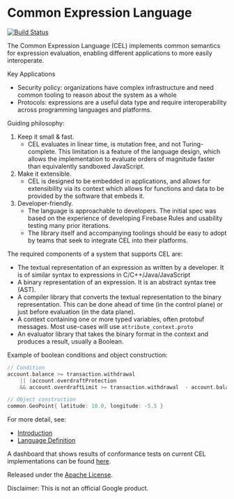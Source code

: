 # Common Expression Language

[![Build Status](https://travis-ci.org/google/cel-spec.svg?branch=master)](https://travis-ci.org/google/cel-spec)

The Common Expression Language (CEL) implements common semantics for expression
evaluation, enabling different applications to more easily interoperate.

Key Applications

*   Security policy: organizations have complex infrastructure and need common
    tooling to reason about the system as a whole
*   Protocols: expressions are a useful data type and require interoperability
    across programming languages and platforms.


Guiding philosophy:

1.  Keep it small & fast.
    *   CEL evaluates in linear time, is mutation free, and not Turing-complete.
        This limitation is a feature of the language design, which allows the
        implementation to evaluate orders of magnitude faster than equivalently
        sandboxed JavaScript.
2.  Make it extensible.
    *   CEL is designed to be embedded in applications, and allows for
        extensibility via its context which allows for functions and data to be
        provided by the software that embeds it.
3.  Developer-friendly.
    *   The language is approachable to developers. The initial spec was based
        on the experience of developing Firebase Rules and usability testing
        many prior iterations.
    *   The library itself and accompanying toolings should be easy to adopt by
        teams that seek to integrate CEL into their platforms.

The required components of a system that supports CEL are:

*   The textual representation of an expression as written by a developer. It is
    of similar syntax to expressions in C/C++/Java/JavaScript
*   A binary representation of an expression. It is an abstract syntax tree
    (AST).
*   A compiler library that converts the textual representation to the binary
    representation. This can be done ahead of time (in the control plane) or
    just before evaluation (in the data plane).
*   A context containing one or more typed variables, often protobuf messages.
    Most use-cases will use `attribute_context.proto`
*   An evaluator library that takes the binary format in the context and
    produces a result, usually a Boolean.

Example of boolean conditions and object construction:

``` c
// Condition
account.balance >= transaction.withdrawal
    || (account.overdraftProtection
    && account.overdraftLimit >= transaction.withdrawal  - account.balance)

// Object construction
common.GeoPoint{ latitude: 10.0, longitude: -5.5 }
```

For more detail, see:

*   [Introduction](doc/intro.md)
*   [Language Definition](doc/langdef.md)

A dashboard that shows results of conformance tests on current CEL
implementations can be found
[here](https://k8s-testgrid.appspot.com/google-cel).

Released under the [Apache License](LICENSE).

Disclaimer: This is not an official Google product.
